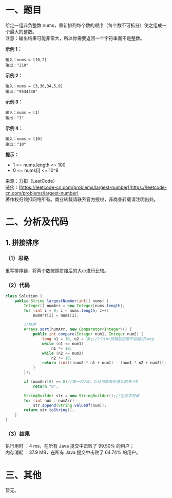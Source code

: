 # 一、题目
给定一组非负整数 nums，重新排列每个数的顺序（每个数不可拆分）使之组成一个最大的整数。      
注意：输出结果可能非常大，所以你需要返回一个字符串而不是整数。      
     
**示例 1：**      
```
输入：nums = [10,2]
输出："210"
```
**示例 2：**    
```
输入：nums = [3,30,34,5,9]
输出："9534330"
```
**示例 3：**    
```
输入：nums = [1]
输出："1"
```
**示例 4：**    
```
输入：nums = [10]
输出："10"
```
**提示：**      
- 1 <= nums.length <= 100
- 0 <= nums[i] <= 10^9
     
来源：力扣（LeetCode）      
链接：[https://leetcode-cn.com/problems/largest-number](https://leetcode-cn.com/problems/largest-number)       
著作权归领扣网络所有。商业转载请联系官方授权，非商业转载请注明出处。     
# 二、分析及代码    
## 1. 拼接排序
### （1）思路
重写排序器，将两个数按照拼接后的大小进行比较。       
### （2）代码
```java
class Solution {
    public String largestNumber(int[] nums) {
        Integer[] numArr = new Integer[nums.length];
        for (int i = 0; i < nums.length; i++)
            numArr[i] = nums[i];

        //排序
        Arrays.sort(numArr, new Comparator<Integer>() {
            public int compare(Integer num1, Integer num2) {
                long n1 = 10, n2 = 10;//2个int拼接后范围不会超过long
                while (n1 <= num1)
                    n1 *= 10;
                while (n2 <= num2)
                    n2 *= 10;
                return (int)((num2 * n1 + num1) - (num1 * n2 + num2));
            }
        });

        if (numArr[0] == 0)//第一位为0，后续可能有无意义的多个0
            return "0";

        StringBuilder str = new StringBuilder();//生成字符串
        for (int num : numArr)
            str.append(String.valueOf(num));
        return str.toString();
    }
}
```
### （3）结果
执行用时 ：4 ms，在所有 Java 提交中击败了 99.50% 的用户；    
内存消耗 ：37.9 MB，在所有 Java 提交中击败了 64.74% 的用户。      
# 三、其他
暂无。  
